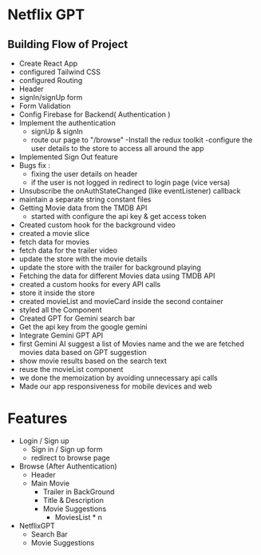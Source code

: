 # Netflix GPT

## Building Flow of Project
 - Create React App 
 - configured Tailwind CSS
 - configured Routing
 - Header
 - signIn/signUp form
 - Form Validation
 - Config Firebase for Backend( Authentication )
 - Implement the authentication
   - signUp & signIn
   - route our page to "/browse"
 -Install the redux toolkit
    -configure the user details to the store to access all around the app
 - Implemented Sign Out feature
 - Bugs fix : 
   - fixing the user details on header 
   - if the user is not logged in redirect to login page (vice versa)
 - Unsubscribe the  onAuthStateChanged (like eventListener) callback
 - maintain a separate string constant files
 - Getting Movie data from the TMDB API 
   - started with configure the api key & get access token
 - Created custom hook for the background video
 - created a movie slice
 - fetch data for movies 
 - fetch data for the trailer video
 - update the store with the movie details
 - update the store with the trailer for background playing
 - Fetching the data for different Movies data using TMDB API
 - created a custom hooks for every API calls
 - store it inside the store
 - created movieList and movieCard inside the second container
 - styled all the Component
 - Created GPT for Gemini search bar
 - Get the api key from the google gemini
 - Integrate Gemini GPT  API
 - first Gemini AI suggest a list of Movies name and the we are fetched movies data based on GPT suggestion
 - show movie results based on the search text
 - reuse the movieList component
 - we done the memoization by avoiding unnecessary api calls
- Made our app responsiveness for mobile devices and web
# Features
- Login / Sign up
  - Sign in / Sign up form
  - redirect to browse page
- Browse (After Authentication)
   - Header
   - Main Movie
        - Trailer in BackGround
        - Title & Description
        - Movie Suggestions
          - MoviesList * n
 - NetflixGPT
   - Search Bar
   - Movie Suggestions